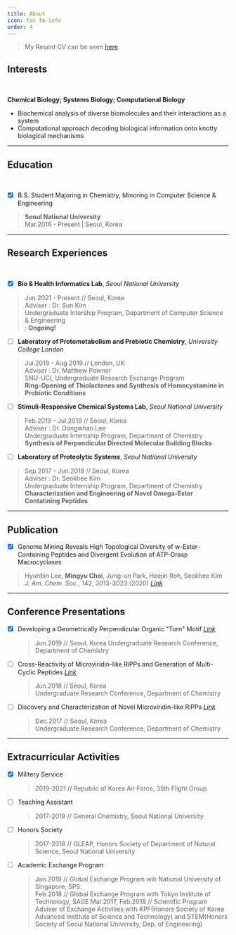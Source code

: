 ```yaml
---
title: About
icon: fas fa-info
order: 4
---
```


> My Resent CV can be seen [here](https://github.com/Chemgyu/chemgyu.github.io/blob/master/PDFfiles/CV_MinGyu_Choi.pdf).<br>

<h2>Interests</h2><br>

**Chemical Biology; Systems Biology; Computational Biology**
- Biochemical analysis of diverse biomolecules and their interactions as a system
- Computational approach decoding biological information onto knotty biological mechanisms

---

<h2>Education</h2><br>

- [x] B.S. Student Majoring in Chemistry, Minoring in Computer Science & Engineering<br>
> **Seoul National University**<br>
> Mar.2016 - Present | Seoul, Korea

---

<h2>Research Experiences</h2><br>

- [x] **Bio & Health Informatics Lab**, *Seoul National University*
 > Jun.2021 - Present // Seoul, Korea<br>
 > Adviser : Dr. Sun Kim<br>
 > Undergraduate Intership Program, Department of Computer Science & Engineering<br>
 : **Ongoing!**
- [ ] **Laboratory of Protometabolism and Prebiotic Chemistry**, *University College London*
 > Jul.2019 - Aug.2019 // London, UK<br>
 > Adviser : Dr. Matthew Powner<br>
 > SNU-UCL Undergraduate Research Exchange Program<br>
 > **Ring-Opening of Thiolactones and Synthesis of Homocystamine in Probiotic Conditions**
- [ ] **Stimuli-Responsive Chemical Systems Lab**, *Seoul National University*
 > Feb.2019 - Jul.2019 // Seoul, Korea<br>
 > Adviser : Dr. Dongwhan Lee<br>
 > Undergraduate Internship Program, Department of Chemistry<br>
 > **Synthesis of Perpendicular Directed Molecular Building Blocks**
- [ ] **Laboratory of Proteolytic Systems**, *Seoul National University*
 > Sep.2017 - Jun.2018 // Seoul, Korea<br>
 > Adviser : Dr. Seokhee Kim<br>
 > Undergraduate Internship Program, Department of Chemistry<br>
 > **Characterization and Engineering of Novel Omega-Ester Contatining Peptides**

---

<h2>Publication</h2>

- [x] Genome Mining Reveals High Topological Diversity of w-Ester-Containing Peptides and Divergent Evolution of ATP-Grasp Macrocyclases
> Hyunbin Lee, **Mingyu Choi**, Jung-un Park, Heejin Roh, Seokhee Kim<br>
> *J. Am. Chem. Soc.*, 142, 3013-3023 (2020) *[Link](https://pubs.acs.org/doi/abs/10.1021/jacs.9b12076)*

---

<h2>Conference Presentations</h2>

- [x] Developing a Geometrically Perpendicular Organic "Turn" Motif *[Link](https://github.com/Chemgyu/chemgyu.github.io/blob/master/PDFfiles/Developing%20a%20Geometrically%20Perpendicullar%20Organic%20%22Turn%22%20Motif.pdf)*<bf>
  > Jun.2019 // Seoul, Korea<bf>
  > Undergraduate Research Conference, Department of Chemistry
- [ ] Cross-Reactivity of Microviridin-like RiPPs and Generation of Multi-Cyclic Peptides *[Link](https://github.com/Chemgyu/chemgyu.github.io/blob/master/PDFfiles/Cross-Reactivity%20of%20Mv-like%20RiPPs%20and%20Generation%20of%20Multi-Cyclic%20Peptides.pdf)*<bf>
  > Jun.2018 // Seoul, Korea<br>
  > Undergraduate Research Conference, Department of Chemistry
- [ ] Discovery and Characterization of Novel Microviridin-like RiPPs *[Link](https://github.com/Chemgyu/chemgyu.github.io/blob/master/PDFfiles/Discovery%20and%20Characterization%20of%20Novel%20Mv-like%20RiPPs.pdf)*
  > Dec.2017 // Seoul, Korea<br>
  > Undergraduate Research Conference, Department of Chemistry
  
---
  
<h2>Extracurricular Activities</h2>

- [x] Militery Service
  > 2019-2021 // Republic of Korea Air Force, 35th Flight Group
- [ ] Teaching Assistant
  > 2017-2019 // General Chemistry, Seoul National University
- [ ] Honors Society
  > 2017-2018 // GLEAP, Honors Society of Department of Natural Science, Seoul National University
- [ ] Academic Exchange Program
  > Jan.2019 // Global Exchange Program wih National University of Singapore, SPS.<br>
  > Feb.2018 // Global Exchange Program with Tokyo Institute of Technology, SAGE
  > Mar.2017, Feb.2018 // Scientific Program Adviser of Exchange Activities with KPF(Honors Society of Korea Advanced Institute of Science and Technology) and STEM(Honors Society of Seoul National University, Dep. of Engineering)
